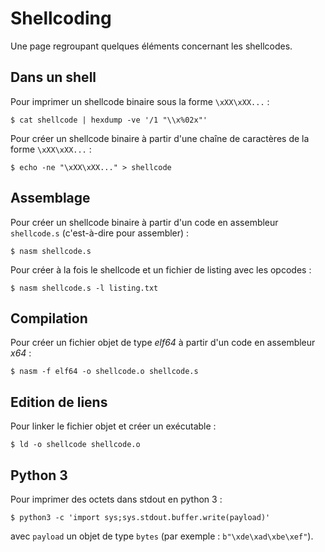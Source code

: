 Shellcoding
===========

Une page regroupant quelques éléments concernant les shellcodes.

## Dans un shell

Pour imprimer un shellcode binaire sous la forme `\xXX\xXX...` :
```
$ cat shellcode | hexdump -ve '/1 "\\x%02x"'
```

Pour créer un shellcode binaire à partir d'une chaîne de caractères de la
forme `\xXX\xXX...` :
```
$ echo -ne "\xXX\xXX..." > shellcode
```

## Assemblage

Pour créer un shellcode binaire à partir d'un code en assembleur `shellcode.s`
(c'est-à-dire pour assembler) :
```
$ nasm shellcode.s
```

Pour créer à la fois le shellcode et un fichier de listing avec les opcodes :
```
$ nasm shellcode.s -l listing.txt
```

## Compilation

Pour créer un fichier objet de type *elf64* à partir d'un code en
assembleur *x64* :
```
$ nasm -f elf64 -o shellcode.o shellcode.s
```

## Edition de liens

Pour linker le fichier objet et créer un exécutable :
```
$ ld -o shellcode shellcode.o
```

## Python 3

Pour imprimer des octets dans stdout en python 3 :
```
$ python3 -c 'import sys;sys.stdout.buffer.write(payload)'
```
avec `payload` un objet de type `bytes` (par exemple : `b"\xde\xad\xbe\xef"`).
